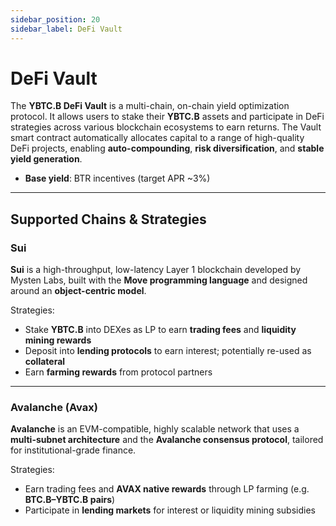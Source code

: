 ```yaml
---
sidebar_position: 20
sidebar_label: DeFi Vault
---
```


# DeFi Vault

The **YBTC.B DeFi Vault** is a multi-chain, on-chain yield optimization protocol. It allows users to stake their **YBTC.B** assets and participate in DeFi strategies across various blockchain ecosystems to earn returns. The Vault smart contract automatically allocates capital to a range of high-quality DeFi projects, enabling **auto-compounding**, **risk diversification**, and **stable yield generation**.

- **Base yield**: BTR incentives (target APR ~3%)

---

## Supported Chains & Strategies

###  Sui

**Sui** is a high-throughput, low-latency Layer 1 blockchain developed by Mysten Labs, built with the **Move programming language** and designed around an **object-centric model**.

Strategies:
- Stake **YBTC.B** into DEXes as LP to earn **trading fees** and **liquidity mining rewards**
- Deposit into **lending protocols** to earn interest; potentially re-used as **collateral**
- Earn **farming rewards** from protocol partners

---

###  Avalanche (Avax)

**Avalanche** is an EVM-compatible, highly scalable network that uses a **multi-subnet architecture** and the **Avalanche consensus protocol**, tailored for institutional-grade finance.

Strategies:
- Earn trading fees and **AVAX native rewards** through LP farming (e.g. **BTC.B–YBTC.B pairs**)
- Participate in **lending markets** for interest or liquidity mining subsidies
